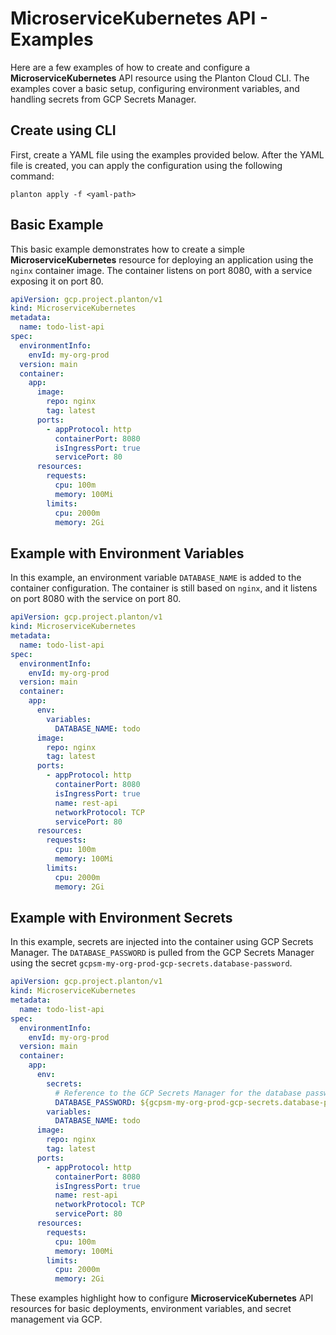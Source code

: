 # MicroserviceKubernetes API - Examples

Here are a few examples of how to create and configure a **MicroserviceKubernetes** API resource using the Planton Cloud CLI. The examples cover a basic setup, configuring environment variables, and handling secrets from GCP Secrets Manager.

## Create using CLI

First, create a YAML file using the examples provided below. After the YAML file is created, you can apply the configuration using the following command:

```shell
planton apply -f <yaml-path>
```

## Basic Example

This basic example demonstrates how to create a simple **MicroserviceKubernetes** resource for deploying an application using the `nginx` container image. The container listens on port 8080, with a service exposing it on port 80.

```yaml
apiVersion: gcp.project.planton/v1
kind: MicroserviceKubernetes
metadata:
  name: todo-list-api
spec:
  environmentInfo:
    envId: my-org-prod
  version: main
  container:
    app:
      image:
        repo: nginx
        tag: latest
      ports:
        - appProtocol: http
          containerPort: 8080
          isIngressPort: true
          servicePort: 80
      resources:
        requests:
          cpu: 100m
          memory: 100Mi
        limits:
          cpu: 2000m
          memory: 2Gi
```

## Example with Environment Variables

In this example, an environment variable `DATABASE_NAME` is added to the container configuration. The container is still based on `nginx`, and it listens on port 8080 with the service on port 80.

```yaml
apiVersion: gcp.project.planton/v1
kind: MicroserviceKubernetes
metadata:
  name: todo-list-api
spec:
  environmentInfo:
    envId: my-org-prod
  version: main
  container:
    app:
      env:
        variables:
          DATABASE_NAME: todo
      image:
        repo: nginx
        tag: latest
      ports:
        - appProtocol: http
          containerPort: 8080
          isIngressPort: true
          name: rest-api
          networkProtocol: TCP
          servicePort: 80
      resources:
        requests:
          cpu: 100m
          memory: 100Mi
        limits:
          cpu: 2000m
          memory: 2Gi
```

## Example with Environment Secrets

In this example, secrets are injected into the container using GCP Secrets Manager. The `DATABASE_PASSWORD` is pulled from the GCP Secrets Manager using the secret `gcpsm-my-org-prod-gcp-secrets.database-password`.

```yaml
apiVersion: gcp.project.planton/v1
kind: MicroserviceKubernetes
metadata:
  name: todo-list-api
spec:
  environmentInfo:
    envId: my-org-prod
  version: main
  container:
    app:
      env:
        secrets:
          # Reference to the GCP Secrets Manager for the database password
          DATABASE_PASSWORD: ${gcpsm-my-org-prod-gcp-secrets.database-password}
        variables:
          DATABASE_NAME: todo
      image:
        repo: nginx
        tag: latest
      ports:
        - appProtocol: http
          containerPort: 8080
          isIngressPort: true
          name: rest-api
          networkProtocol: TCP
          servicePort: 80
      resources:
        requests:
          cpu: 100m
          memory: 100Mi
        limits:
          cpu: 2000m
          memory: 2Gi
```

These examples highlight how to configure **MicroserviceKubernetes** API resources for basic deployments, environment variables, and secret management via GCP.
